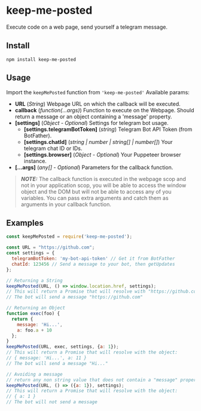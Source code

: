# keep-me-posted
Execute code on a web page, send yourself a telegram message.


## Install
`npm install keep-me-posted`

## Usage
Import the `keepMePosted` function from `'keep-me-posted'`
Available params:
 * **URL** (_String_) Webpage URL on which the callback will be executed.
 * **callback** (_function(...args)_) Function to execute on the Webpage. Should return a message or an object containing a 'message' property.
 * **[settings]** (_Object - Optional_) Settings for telegram bot usage.
   * **[settings.telegramBotToken]** (_string_) Telegram Bot API Token (from BotFather).
   * **[settings.chatId]** (_string | number | string[] | number[]_) Your telegram chat ID or IDs.
   * **[settings.browser]** (_Object - Optional_) Your Puppeteer browser instance.
 * **[...args]** (_any[] - Optional_) Parameters for the callback function.
 
> ***NOTE:*** The callback function is executed in the webpage scop and not in your application scop, you will be able to access the window object and the DOM but will not be able to access any of you variables. You can pass extra arguments and catch them as arguments in your callback function.


## Examples
```javascript
const keepMePosted = require('keep-me-posted');

const URL = "https://github.com";
const settings = {
  telegramBotToken: 'my-bot-api-token' // Get it from BotFather
  chatId: 123456 // Send a message to your bot, then getUpdates
};

// Returning a String
keepMePosted(URL, () => window.location.href, settings);
// This will return a Promise that will resolve with "https://github.com"
// The bot will send a message "https://github.com"

// Returning an Object
function exec(foo) {
  return {
    message: 'Hi...',
    a: foo.a + 10
  };
}
keepMePosted(URL, exec, settings, {a: 1});
// This will return a Promise that will resolve with the object:
// { message: 'Hi...', a: 11 }
// The bot will send a message "Hi..."

// Avoiding a message
// return any non string value that does not contain a "message" property
keepMePosted(URL, () => ({a: 1}), settings);
// This will return a Promise that will resolve with the object:
// { a: 1 }
// The bot will not send a message
```

